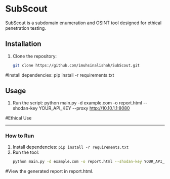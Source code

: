 # SubScout

SubScout is a subdomain enumeration and OSINT tool designed for ethical penetration testing.

## Installation
1. Clone the repository:
   ```bash
   git clone https://github.com/imuhsinalishah/SubScout.git
#Install dependencies:
   pip install -r requirements.txt

## Usage

1. Run the script:
python main.py -d example.com -o report.html --shodan-key YOUR_API_KEY --proxy http://10.10.1.1:8080

#Ethical Use

---

### **How to Run**
1. Install dependencies: `pip install -r requirements.txt`
2. Run the tool:  
   ```bash
   python main.py -d example.com -o report.html --shodan-key YOUR_API_KEY --proxy http://10.10.1.1:8080

#View the generated report in report.html.


